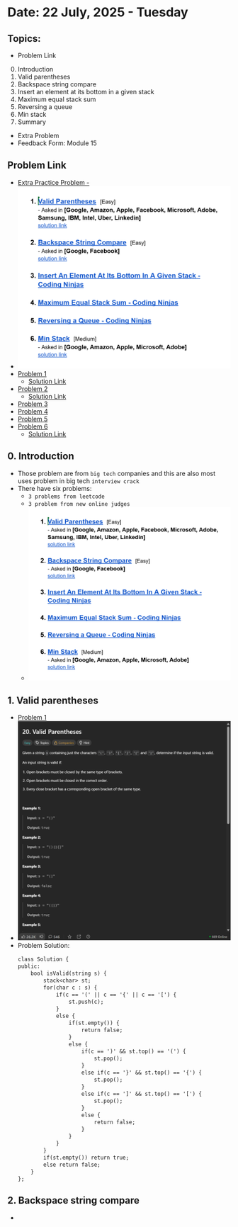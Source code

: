 # Date: 22 July, 2025 - Tuesday

## Topics:
- Problem Link
0. Introduction
1. Valid parentheses
2. Backspace string compare
3. Insert an element at its bottom in a given stack
4. Maximum equal stack sum
5. Reversing a queue
6. Min stack
7. Summary
- Extra Problem
- Feedback Form: Module 15

## Problem Link
- [Extra Practice Problem -](https://docs.google.com/document/d/1fuirtZp8dUD6cCnwjBsSpbFZI_CqOBIw/edit?usp=sharing&ouid=112433310488936743525&rtpof=true&sd=true)
- <img src="./images/the-problems.png" width="500">
- [Problem 1](https://leetcode.com/problems/valid-parentheses/)
    - [Solution Link](https://leetcode.com/problems/valid-parentheses/solutions/6981469/simple-beginner-friendly-stack-beats-100-ogx0/)
- [Problem 2](https://leetcode.com/problems/backspace-string-compare/description/)
    - [Solution Link](https://leetcode.com/problems/backspace-string-compare/solutions/6981972/simple-stack-beats-100-by-piaaaas-8wmp/)
- [Problem 3](https://www.codingninjas.com/studio/problems/insert-an-element-at-its-bottom-in-a-given-stack_1171166)
- [Problem 4](https://www.codingninjas.com/studio/problems/maximum-equal-stack-sum_1062571)
- [Problem 5](https://www.codingninjas.com/studio/problems/reversing-a-queue_982934)
- [Problem 6](https://leetcode.com/problems/min-stack/description/)
    - [Solution Link](https://leetcode.com/problems/min-stack/solutions/6981989/beginner-friendly-just-using-another-sta-po6a/)

## 0. Introduction
- Those problem are from `big tech` companies and this are also most uses problem in big tech `interview crack`
- There have six problems:
    - `3 problems from leetcode`
    - `3 problem from new online judges`
    - <img src="./images/the-problems.png" width="500">

## 1. Valid parentheses
- [Problem 1](https://leetcode.com/problems/valid-parentheses/)
- <img src="./images/problem1.png" width="500">
- Problem Solution:
    ```
    class Solution {
    public:
        bool isValid(string s) {
            stack<char> st;
            for(char c : s) {
                if(c == '(' || c == '{' || c == '[') {
                    st.push(c);
                }
                else {
                    if(st.empty()) {
                        return false;
                    }
                    else {
                        if(c == ')' && st.top() == '(') {
                            st.pop();
                        }
                        else if(c == '}' && st.top() == '{') {
                            st.pop();
                        }
                        else if(c == ']' && st.top() == '[') {
                            st.pop();
                        }
                        else {
                            return false;
                        }
                    }
                }
            }
            if(st.empty()) return true;
            else return false;
        }
    };
    ```

## 2. Backspace string compare
- 